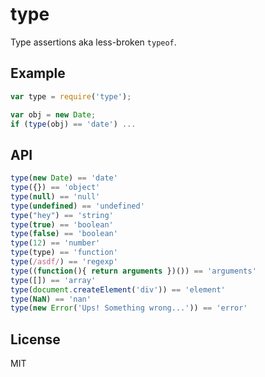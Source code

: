 
# type

  Type assertions aka less-broken `typeof`.

## Example

```js
var type = require('type');

var obj = new Date;
if (type(obj) == 'date') ...
```

## API

```js
type(new Date) == 'date'
type({}) == 'object'
type(null) == 'null'
type(undefined) == 'undefined'
type("hey") == 'string'
type(true) == 'boolean'
type(false) == 'boolean'
type(12) == 'number'
type(type) == 'function'
type(/asdf/) == 'regexp'
type((function(){ return arguments })()) == 'arguments'
type([]) == 'array'
type(document.createElement('div')) == 'element'
type(NaN) == 'nan'
type(new Error('Ups! Something wrong...')) == 'error'
```

## License

  MIT

